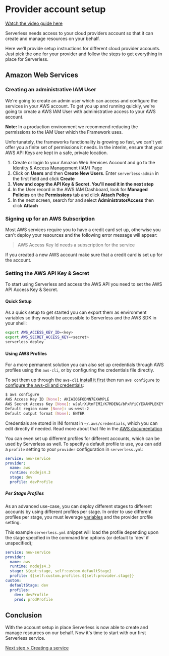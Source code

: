 <!--
title: AWS Authentication Setup
menuText: AWS Authentication Setup
layout: Doc
-->

# Provider account setup

[Watch the video guide here](https://youtu.be/weOsx5rLWX0)

Serverless needs access to your cloud providers account so that it can create and manage resources on your behalf.

Here we'll provide setup instructions for different cloud provider accounts. Just pick the one for your
provider and follow the steps to get everything in place for Serverless.

## Amazon Web Services

### Creating an administrative IAM User

We're going to create an admin user which can access and configure the services in your AWS account.
To get you up and running quickly, we're going to create a AWS IAM User with administrative access to your AWS account.

**Note:** In a production environment we recommend reducing the permissions to the IAM User which the Framework uses.

Unfortunately, the frameworks functionality is growing so fast, we can't yet offer you a finite set of permissions it needs. In the interim, ensure that your AWS API Keys are kept in a safe, private location.

1. Create or login to your Amazon Web Services Account and go to the Identity & Access Management (IAM) Page
2. Click on **Users** and then **Create New Users**. Enter `serverless-admin` in the first field and click **Create**
3. **View and copy the API Key & Secret. You'll need it in the next step**
4. In the User record in the AWS IAM Dashboard, look for **Managed Policies** on the **Permissions** tab and click
**Attach Policy**
5. In the next screen, search for and select **AdministratorAccess** then click **Attach**

### Signing up for an AWS Subscription

Most AWS services require you to have a credit card set up, otherwise you can't deploy your resources and the following error message will appear:

>AWS Access Key Id needs a subscription for the service

If you created a new AWS account make sure that a credit card is set up for the account.

### Setting the AWS API Key & Secret

To start using Serverless and access the AWS API you need to set the AWS API Access Key & Secret.

#### Quick Setup

As a quick setup to get started you can export them as environment variables so they would be accessible to Serverless and the AWS SDK in your shell:

```bash
export AWS_ACCESS_KEY_ID=<key>
export AWS_SECRET_ACCESS_KEY=<secret>
serverless deploy
```

#### Using AWS Profiles

For a more permanent solution you can also set up credentials through AWS profiles using the `aws-cli`, or by configuring the credentials file directly.

To set them up through the `aws-cli` [install it first](http://docs.aws.amazon.com/cli/latest/userguide/installing.html) then run `aws configure` [to configure the aws-cli and credentials](http://docs.aws.amazon.com/cli/latest/userguide/cli-chap-getting-started.html):

```bash
$ aws configure
AWS Access Key ID [None]: AKIAIOSFODNN7EXAMPLE
AWS Secret Access Key [None]: wJalrXUtnFEMI/K7MDENG/bPxRfiCYEXAMPLEKEY
Default region name [None]: us-west-2
Default output format [None]: ENTER
```

Credentials are stored in INI format in `~/.aws/credentials`, which you can edit directly if needed. Read more about that file in the [AWS documentation](http://docs.aws.amazon.com/cli/latest/userguide/cli-chap-getting-started.html#cli-config-files)

You can even set up different profiles for different accounts, which can be used by Serverless as well. To specify a default profile to use, you can add a `profile` setting to your `provider` configuration in `serverless.yml`:

```yml
service: new-service
provider:
  name: aws
  runtime: nodejs4.3
  stage: dev
  profile: devProfile
```

##### Per Stage Profiles

As an advanced use-case, you can deploy different stages to different accounts by using different profiles per stage. In order to use different profiles per stage, you must leverage [variables](../01-guide/08-serverless-variables.md) and the provider profile setting.

This example `serverless.yml` snippet will load the profile depending upon the stage specified in the command line options (or default to 'dev' if unspecified);

```yml
service: new-service
provider:
  name: aws
  runtime: nodejs4.3
  stage: ${opt:stage, self:custom.defaultStage}
  profile: ${self:custom.profiles.${self:provider.stage}}
custom:
  defaultStage: dev
  profiles:
    dev: devProfile
    prod: prodProfile
```

## Conclusion

With the account setup in place Serverless is now able to create and manage resources on our behalf.
Now it's time to start with our first Serverless service.

[Next step > Creating a service](creating-a-service.md)
